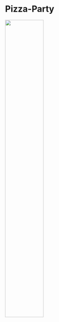 # Pizza-Party
<img src="htttps://github.com/shashankbaraisrh/Pizza-Party/blob/main/images/chad-montano-MqT0asuoIcU-unsplash.jpg" width=50% height=50%>
